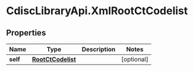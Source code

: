 # CdiscLibraryApi.XmlRootCtCodelist

## Properties

Name | Type | Description | Notes
------------ | ------------- | ------------- | -------------
**self** | [**RootCtCodelist**](RootCtCodelist.md) |  | [optional] 


